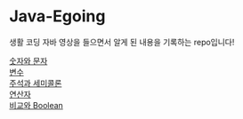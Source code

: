 # Java-Egoing
생활 코딩 자바 영상을 들으면서 알게 된 내용을 기록하는 repo입니다!

[숫자와 문자](https://github.com/uuuuuuuk/Java-Egoing/blob/main/Number_And_Char.md) <br>
[변수](https://github.com/uuuuuuuk/Java-Egoing/blob/main/Variable.md) <br>
[주석과 세미콜론](https://github.com/uuuuuuuk/Java-Egoing/blob/main/Comment_And_Semicolon.md) <br>
[연산자](https://github.com/uuuuuuuk/Java-Egoing/blob/main/Operator.md)<br>
[비교와 Boolean](https://github.com/uuuuuuuk/Java-Egoing/blob/main/Boolean.md)
